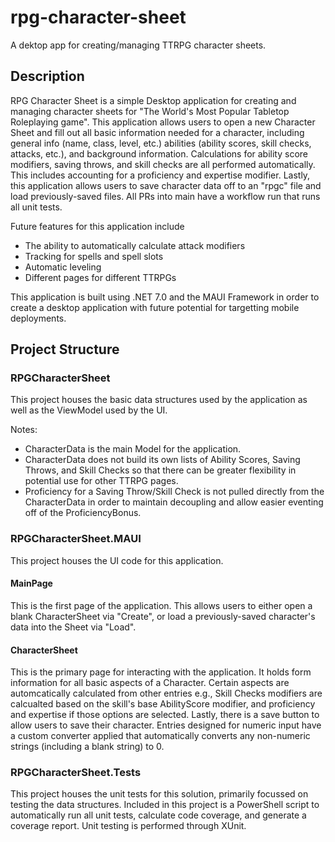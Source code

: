 # rpg-character-sheet
A dektop app for creating/managing TTRPG character sheets.
## Description
RPG Character Sheet is a simple Desktop application for creating and managing character sheets for "The World's Most Popular Tabletop Roleplaying game". This application allows users to open a new Character Sheet and fill out all basic information needed for a character, including general info (name, class, level, etc.) abilities (ability scores, skill checks, attacks, etc.), and background information. Calculations for ability score modifiers, saving throws, and skill checks are all performed automatically. This includes accounting for a proficiency and expertise modifier. Lastly, this application allows users to save character data off to an "rpgc" file and load previously-saved files. All PRs into main have a workflow run that runs all unit tests.

Future features for this application include
- The ability to automatically calculate attack modifiers
- Tracking for spells and spell slots
- Automatic leveling
- Different pages for different TTRPGs

This application is built using .NET 7.0 and the MAUI Framework in order to create a desktop application with future potential for targetting mobile deployments.

## Project Structure
### RPGCharacterSheet
This project houses the basic data structures used by the application as well as the ViewModel used by the UI.

Notes:
- CharacterData is the main Model for the application.
- CharacterData does not build its own lists of Ability Scores, Saving Throws, and Skill Checks so that there can be greater flexibility in potential use for other TTRPG pages.
- Proficiency for a Saving Throw/Skill Check is not pulled directly from the CharacterData in order to maintain decoupling and allow easier eventing off of the ProficiencyBonus.

### RPGCharacterSheet.MAUI
This project houses the UI code for this application. 

#### MainPage
This is the first page of the application. This allows users to either open a blank CharacterSheet via "Create", or load a previously-saved character's data into the Sheet via "Load".

#### CharacterSheet
This is the primary page for interacting with the application. It holds form information for all basic aspects of a Character. Certain aspects are automcatically calculated from other entries e.g., Skill Checks modifiers are calcualted based on the skill's base AbilityScore modifier, and proficiency and expertise if those options are selected. Lastly, there is a save button to allow users to save their character. Entries designed for numeric input have a custom converter applied that automatically converts any non-numeric strings (including a blank string) to 0.

### RPGCharacterSheet.Tests
This project houses the unit tests for this solution, primarily focussed on testing the data structures. Included in this project is a PowerShell script to automatically run all unit tests, calculate code coverage, and generate a coverage report. Unit testing is performed through XUnit.